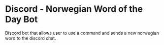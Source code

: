 # Discord - Norwegian Word of the Day Bot
 Discord bot that allows user to use a command and sends a new norwegian word to the discord chat. 
